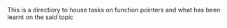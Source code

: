 This is a directiory to house tasks on function pointers and what has been learnt on the said topic
